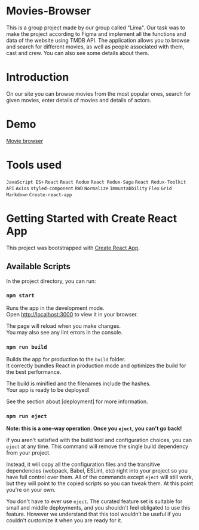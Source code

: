 # Movies-Browser

This is a group project made by our group called "Lima". Our task was to make the project according to Figma and implement all the functions and data of the website using TMDB API. The application allows you to browse and search for different movies, as well as people associated with them, cast and crew. You can also see some details about them. 

# Introduction

On our site you can browse movies from the most popular ones, search for given movies, enter details of movies and details of actors.

# Demo

[Movie browser](https://kamiljustynski.github.io/Movies-browser/#/movies?page=1)

# Tools used

`JavaScript ES+` `React` `React Redux` `React Redux-Saga` `React Redux-Toolkit` `API` `Axios` `styled-component` `RWD` `Normalize` `Immuntabbility`
`Flex` `Grid` `Markdown` `Create-react-app`

# Getting Started with Create React App

This project was bootstrapped with [Create React App](https://github.com/facebook/create-react-app).

## Available Scripts

In the project directory, you can run:

### `npm start`

Runs the app in the development mode.\
Open [http://localhost:3000](http://localhost:3000) to view it in your browser.

The page will reload when you make changes.\
You may also see any lint errors in the console.

### `npm run build`

Builds the app for production to the `build` folder.\
It correctly bundles React in production mode and optimizes the build for the best performance.

The build is minified and the filenames include the hashes.\
Your app is ready to be deployed!

See the section about [deployment] for more information.

### `npm run eject`

**Note: this is a one-way operation. Once you `eject`, you can't go back!**

If you aren't satisfied with the build tool and configuration choices, you can `eject` at any time. This command will remove the single build dependency from your project.

Instead, it will copy all the configuration files and the transitive dependencies (webpack, Babel, ESLint, etc) right into your project so you have full control over them. All of the commands except `eject` will still work, but they will point to the copied scripts so you can tweak them. At this point you're on your own.

You don't have to ever use `eject`. The curated feature set is suitable for small and middle deployments, and you shouldn't feel obligated to use this feature. However we understand that this tool wouldn't be useful if you couldn't customize it when you are ready for it.
